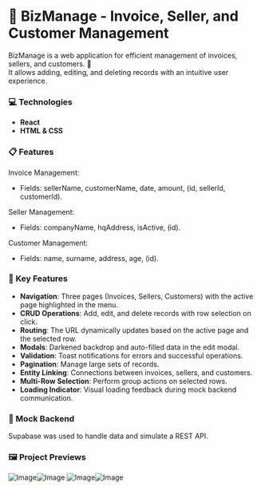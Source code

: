 # 💼 BizManage - Invoice, Seller, and Customer Management  

BizManage is a web application for efficient management of invoices, sellers, and customers. 🚀  
It allows adding, editing, and deleting records with an intuitive user experience.  

### 💻 Technologies  
-  **React**  
-  **HTML & CSS**  

### 📋 Features  
 Invoice Management:  
- Fields: sellerName, customerName, date, amount, (id, sellerId, customerId).  

 Seller Management:  
- Fields: companyName, hqAddress, isActive, (id).  

 Customer Management:  
- Fields: name, surname, address, age, (id).  

### 🚀 Key Features  
- **Navigation**: Three pages (Invoices, Sellers, Customers) with the active page highlighted in the menu.  
- **CRUD Operations**: Add, edit, and delete records with row selection on click.  
- **Routing**: The URL dynamically updates based on the active page and the selected row.  
- **Modals**: Darkened backdrop and auto-filled data in the edit modal.  
- **Validation**: Toast notifications for errors and successful operations.  
- **Pagination**: Manage large sets of records.  
- **Entity Linking**: Connections between invoices, sellers, and customers.  
- **Multi-Row Selection**: Perform group actions on selected rows.  
- **Loading Indicator**: Visual loading feedback during mock backend communication.  

### 🧪 Mock Backend  
Supabase was used to handle data and simulate a REST API.  

### 🖼️ Project Previews

![Image](https://github.com/user-attachments/assets/c6d8c4dc-9e15-46d2-b1c5-8d1fa7299a02)![Image](https://github.com/user-attachments/assets/157605ab-73a8-4fbc-8cec-503d8e63e0f0)
![Image](https://github.com/user-attachments/assets/8d8216ea-e55c-4cf0-8f5d-b94f090d401c)![Image](https://github.com/user-attachments/assets/5aac05a4-43cb-45e5-9836-cac2ece16109)
